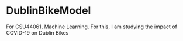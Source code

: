 # DublinBikeModel
 For CSU44061, Machine Learning. For this, I am studying the impact of COVID-19 on Dublin Bikes
